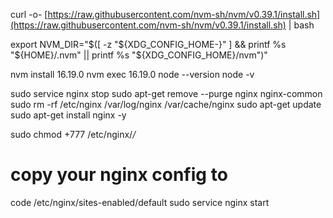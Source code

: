 curl -o- [https://raw.githubusercontent.com/nvm-sh/nvm/v0.39.1/install.sh](https://raw.githubusercontent.com/nvm-sh/nvm/v0.39.1/install.sh) | bash

export NVM_DIR="$([ -z "${XDG_CONFIG_HOME-}" ] && printf %s "${HOME}/.nvm" || printf %s "${XDG_CONFIG_HOME}/nvm")"

nvm install 16.19.0
nvm exec 16.19.0  node --version
node -v


sudo service  nginx  stop
sudo apt-get remove --purge nginx nginx-common
sudo rm -rf /etc/nginx /var/log/nginx /var/cache/nginx
sudo apt-get update
sudo apt-get install nginx -y

sudo chmod +777 /etc/nginx/*/*

# copy your nginx config to 
code /etc/nginx/sites-enabled/default 
sudo service  nginx  start
